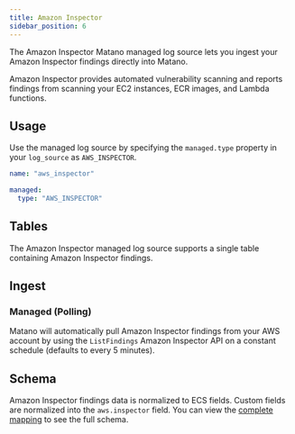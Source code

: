 ```yaml
---
title: Amazon Inspector
sidebar_position: 6
---
```


The Amazon Inspector Matano managed log source lets you ingest your Amazon Inspector findings directly into Matano.

Amazon Inspector provides automated vulnerability scanning and reports findings from scanning your EC2 instances, ECR images, and Lambda functions.

## Usage

Use the managed log source by specifying the `managed.type` property in your `log_source` as `AWS_INSPECTOR`.

```yml
name: "aws_inspector"

managed:
  type: "AWS_INSPECTOR"
```

## Tables

The Amazon Inspector managed log source supports a single table containing Amazon Inspector findings.

## Ingest

### Managed (Polling)

Matano will automatically pull Amazon Inspector findings from your AWS account by using the `ListFindings` Amazon Inspector API on a constant schedule (defaults to every 5 minutes).

## Schema

Amazon Inspector findings data is normalized to ECS fields. Custom fields are normalized into the `aws.inspector` field. You can view the [complete mapping][1] to see the full schema.

[1]: https://github.com/matanolabs/matano/blob/main/data/managed/log_sources/aws_inspector/log_source.yml

